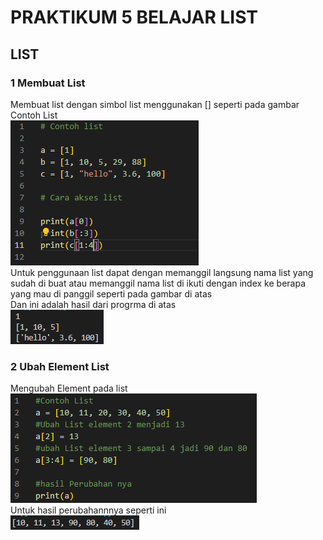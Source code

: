 # PRAKTIKUM 5 BELAJAR LIST

## LIST 

### 1 Membuat List

Membuat list dengan simbol list menggunakan [] seperti pada gambar <br/>
Contoh List <br/>
![Gambar 1](Screnshoot/ss1.png) <br/>
Untuk penggunaan list dapat dengan memanggil langsung nama list yang sudah di buat atau memanggil nama list di ikuti dengan index ke berapa yang mau di panggil seperti pada gambar di atas <br/>
Dan ini adalah hasil dari progrma di atas <br/>
![Gambar 2](Screnshoot/ss2.png) <br/>

### 2 Ubah Element List
Mengubah Element pada list <br/>
![Gambar 3](Screnshoot/ss3.png) <br/>
Untuk hasil perubahannnya seperti ini <br/>
![Gambar 4](Screnshoot/ss4.png) <br/>

